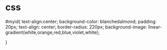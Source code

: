 # css

#myid{
    text-align:center;
    background-color: blanchedalmond;
    padding: 20px;
    text-align: center;
    border-radius: 220px;
    background-image: linear-gradient(white,orange,red,blue,violet,white);

}
